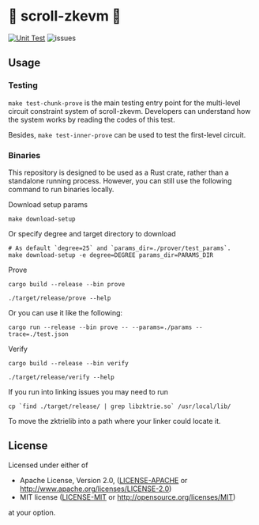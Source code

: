 # 📜 scroll-zkevm 📜
[![Unit Test](https://github.com/scroll-tech/scroll-zkevm/actions/workflows/unit_test.yml/badge.svg)](https://github.com/scroll-tech/scroll-zkevm/actions/workflows/unit_test.yml)
![issues](https://img.shields.io/github/issues/scroll-tech/scroll-zkevm)

## Usage

### Testing

`make test-chunk-prove` is the main testing entry point for the multi-level circuit constraint system of scroll-zkevm. Developers can understand how the system works by reading the codes of this test.

Besides, `make test-inner-prove` can be used to test the first-level circuit.

### Binaries

This repository is designed to be used as a Rust crate, rather than a standalone running process. However, you can still use the following command to run binaries locally.

Download setup params
```shell
make download-setup
```
Or specify degree and target directory to download
```shell
# As default `degree=25` and `params_dir=./prover/test_params`.
make download-setup -e degree=DEGREE params_dir=PARAMS_DIR
```

Prove
```shell
cargo build --release --bin prove

./target/release/prove --help
```
Or you can use it like the following:
```shell
cargo run --release --bin prove -- --params=./params --trace=./test.json
```

Verify
```shell
cargo build --release --bin verify

./target/release/verify --help
```

If you run into linking issues you may need to run
```shell
cp `find ./target/release/ | grep libzktrie.so` /usr/local/lib/
```
To move the zktrielib into a path where your linker could locate it.

## License

Licensed under either of

- Apache License, Version 2.0, ([LICENSE-APACHE](LICENSE-APACHE) or http://www.apache.org/licenses/LICENSE-2.0)
- MIT license ([LICENSE-MIT](LICENSE-MIT) or http://opensource.org/licenses/MIT)

at your option.
